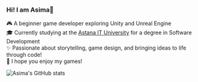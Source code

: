 ### Hi! I am Asima🍋

🎮 A beginner game developer exploring Unity and Unreal Engine<br/>
🎓 Currently studying at the [Astana IT University](https://astanait.edu.kz/) for a degree in Software Development<br/>
✨ Passionate about storytelling, game design, and bringing ideas to life through code!<br/>
💙 I hope you enjoy my games!<br/>

![Asima's GitHub stats](https://github-readme-stats.vercel.app/api?username=AsimaDzh&show_icons=true&theme=blueberry&bg_color=00000000&border_color=fcdd76)
